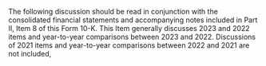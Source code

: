 The  following  discussion  should  be  read  in  conjunction  with  the  consolidated  financial  statements  and  accompanying  notes
included in Part II, Item 8 of this Form 10-K. This Item generally discusses 2023 and 2022 items and year-to-year comparisons
between 2023 and 2022. Discussions of 2021 items and year-to-year comparisons between 2022 and 2021 are not included,